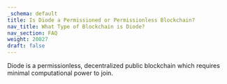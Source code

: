 ```yaml
---
_schema: default
title: Is Diode a Permissioned or Permissionless Blockchain?
nav_title: What Type of Blockchain is Diode?
nav_section: FAQ
weight: 20027
draft: false
---
```

Diode is a permissionless, decentralized public blockchain which requires minimal computational power to join.